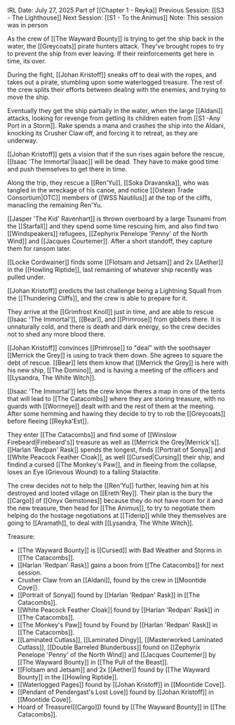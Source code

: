 IRL Date: July 27, 2025
Part of [[Chapter 1 - Reyka]]
Previous Session: [[S3 - The Lighthouse]] Next Session: [[S1 - To the Animus]]
Note:  This session was in person

As the crew of [[The Wayward Bounty]] is trying to get the ship back in the water, the [[Greycoats]] pirate hunters attack.  They've brought ropes to try to prevent the ship from ever leaving.  If their reinforcements get here in time, its over.

During the fight, [[Johan Kristoff]] sneaks off to deal with the ropes, and takes out a pirate, stumbling upon some waterlogged treasure.  The rest of the crew splits their efforts between dealing with the enemies, and trying to move the ship.

Eventually they get the ship partially in the water, when the large [[Aldani]] attacks, looking for revenge from getting its children eaten from [[S1 -Any Port in a Storm]].  Rake spends a mana and crashes the ship into the Aldani, knocking its Crusher Claw off, and forcing it to retreat, as they are underway.

[[Johan Kristoff]] gets a vision that if the sun rises again before the rescue, [[Isaac 'The Immortal'|Isaac]] will be dead.  They have to make good time and push themselves to get there in time.

Along the trip, they rescue a [[Ren'Yu]], [[Soka Dravanska]], who was tangled in the wreckage of his canoe, and notice [[Ostean Trade Consortium|OTC]] members of [[WSS Nautilus]] at the top of the cliffs, manacling the remaining Ren'Yu.

[[Jasper 'The Kid' Ravenhart]] is thrown overboard by a large Tsunami from the [[Starfall]] and they spend some time rescuing him, and also find two [[Windspeakers]] refugees, [[Zephyrix Penelope 'Penny' of the North Wind]] and [[Jacques Courtemer]].  After a short standoff, they capture them for ransom later.

[[Locke Cordwainer]] finds some [[Flotsam and Jetsam]] and 2x [[Aether]] in the [[Howling Riptide]], last remaining of whatever ship recently was pulled under.

[[Johan Kristoff]] predicts the last challenge being a Lightning Squall from the [[Thundering Cliffs]], and the crew is able to prepare for it.

They arrive at the [[Grimfrost Knoll]] just in time, and are able to rescue [[Isaac 'The Immortal']], [[Bear]], and [[Primrose]] from gibbets there.  It is unnaturally cold, and there is death and dark energy, so the crew decides not to shed any more blood there.

[[Johan Kristoff]] convinces [[Primrose]] to "deal" with the soothsayer [[Merrick the Grey]] is using to track them down.  She agrees to square the debt of rescue.  [[Bear]] lets them know that [[Merrick the Grey]] is here with his new ship, [[The Domino]], and is having a meeting of the officers and [[Lysandra, The White Witch]].

[[Isaac 'The Immortal']] lets the crew know theres a map in one of the tents that will lead to [[The Catacombs]] where they are storing treasure, with no guards with [[Wormeye]] dealt with and the rest of them at the meeting.  After some hemming and hawing they decide to try to rob the [[Greycoats]] before fleeing [[Reyka'Est]].

They enter [[The Catacombs]] and find some of [[Winslow Firebeard|Firebeard's]] treasure as well as [[Merrick the Grey|Merrick's]].  [[Harlan 'Redpan' Rask]] spends the longest, finds [[Portrait of Sonya]] and [[White Peacock Feather Cloak]], as well [[Cursed|Cursing]] their ship, and findind a cursed [[The Monkey's Paw]], and in fleeing from the collapse, loses an Eye (Grievous Wound) to a falling Stalactite.

The crew decides not to help the [[Ren'Yu]] further, leaving him at his destroyed and looted village on [[Ereth'Rey]].  Their plan is the bury the [[Cargo]] of [[Onyx Gemstones]] because they do not have room for it and the new treasure, then head for [[The Animus]], to try to negotiate them helping do the hostage negotiations at [[Tiderip]] while they themselves are going to [[Aramath]], to deal with [[Lysandra, The White Witch]].


Treasure:
- [[The Wayward Bounty]] is [[Cursed]] with Bad Weather and Storms in [[The Catacombs]].
- [[Harlan 'Redpan' Rask]] gains a boon from [[The Catacombs]] for next session.
- Crusher Claw from an [[Aldani]], found by the crew in [[Moontide Cove]].
- [[Portrait of Sonya]] found by [[Harlan 'Redpan' Rask]] in [[The Catacombs]].
- [[White Peacock Feather Cloak]] found by [[Harlan 'Redpan' Rask]] in [[The Catacombs]].
- [[The Monkey's Paw]] found by Found by [[Harlan 'Redpan' Rask]] in [[The Catacombs]]. 
- [[Laminated Cutlass]], [[Laminated Dingy]], [[Masterworked Laminated Cutlass]], [[Double Barreled Blunderbuss]] found on [[Zephyrix Penelope 'Penny' of the North Wind]] and [[Jacques Courtemer]] by [[The Wayward Bounty]] in [[The Pull of the Beast]].
- [[Flotsam and Jetsam]] and 2x [[Aether]] found by [[The Wayward Bounty]] in the [[Howling Riptide]].
- [[Waterlogged Pages]] found by [[Johan Kristoff]] in [[Moontide Cove]].
- [[Pendant of Pendergast's Lost Love]] found by [[Johan Kristoff]] in [[Moontide Cove]].
- Hoard of Treasure([[Cargo]]) found by [[The Wayward Bounty]] in [[The Catacombs]].